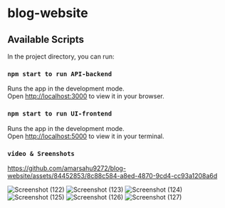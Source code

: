 # blog-website
## Available Scripts

In the project directory, you can run:

### `npm start to run API-backend`

Runs the app in the development mode.\
Open [http://localhost:3000](http://localhost:3000) to view it in your browser.

### `npm start to run UI-frontend`

Runs the app in the development mode.\
Open [http://localhost:5000](http://localhost:5000) to view it in your terminal.

### `video & Sreenshots`

https://github.com/amarsahu9272/blog-website/assets/84452853/8c88c584-a8ed-4870-9cd4-cc93a1208a6d

![Screenshot (122)](https://github.com/amarsahu9272/blog-website/assets/84452853/c6b70c9d-d355-41c4-b472-80ba4ee8d92d)
![Screenshot (123)](https://github.com/amarsahu9272/blog-website/assets/84452853/bf715991-1e82-4bf2-84c7-d9e464f19231)
![Screenshot (124)](https://github.com/amarsahu9272/blog-website/assets/84452853/eedb27b7-6369-4a01-af2d-7aae6108ea9f)
![Screenshot (125)](https://github.com/amarsahu9272/blog-website/assets/84452853/ab1ba9ad-1005-4e2b-86a9-2cdd4bbcddf0)
![Screenshot (126)](https://github.com/amarsahu9272/blog-website/assets/84452853/1d72648d-0985-4eb5-9800-cbb6b417c3ad)
![Screenshot (127)](https://github.com/amarsahu9272/blog-website/assets/84452853/746a0809-b0b5-4dc2-9600-3e9e0571f160)
